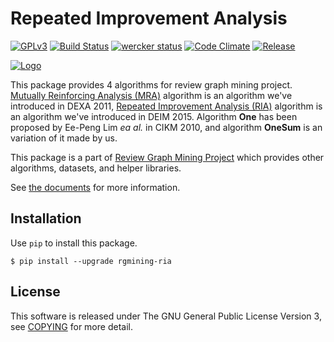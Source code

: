 # Repeated Improvement Analysis
[![GPLv3](https://img.shields.io/badge/license-GPLv3-blue.svg)](https://www.gnu.org/copyleft/gpl.html)
[![Build Status](https://travis-ci.org/rgmining/ria.svg?branch=master)](https://travis-ci.org/rgmining/ria)
[![wercker status](https://app.wercker.com/status/7751cf9d910a68b30ab010c5c341eb59/s/master "wercker status")](https://app.wercker.com/project/byKey/7751cf9d910a68b30ab010c5c341eb59)
[![Code Climate](https://codeclimate.com/github/rgmining/ria/badges/gpa.svg)](https://codeclimate.com/github/rgmining/ria)
[![Release](https://img.shields.io/badge/release-0.9.6-brightgreen.svg)](https://github.com/rgmining/ria/releases/tag/v0.9.6)

[![Logo](https://rgmining.github.io/ria/_static/image.png)](https://rgmining.github.io/ria/)

This package provides 4 algorithms for review graph mining project.
[Mutually Reinforcing Analysis (MRA)](http://www.anrdoezrs.net/links/8186671/type/dlg/http://link.springer.com/chapter/10.1007%2F978-3-642-23088-2_25)
algorithm is an algorithm we've introduced in DEXA 2011,
[Repeated Improvement Analysis (RIA)](http://db-event.jpn.org/deim2015/paper/253.pdf) algorithm
is an algorithm we've introduced in DEIM 2015.
Algorithm **One** has been proposed by Ee-Peng Lim *ea al.* in CIKM 2010, and algorithm **OneSum** is an variation of it made by us.

This package is a part of [Review Graph Mining Project](https://rgmining.github.io/)
which provides other algorithms, datasets, and helper libraries.

See [the documents](https://rgmining.github.io/ria/) for more information.


## Installation
Use `pip` to install this package.

```shell
$ pip install --upgrade rgmining-ria
```

## License
This software is released under The GNU General Public License Version 3,
see [COPYING](https://github.com/rgmining/ria/blob/master/COPYING) for more detail.
